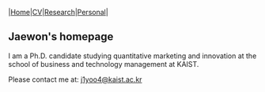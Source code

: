 |[Home](/README.md)|[CV](/CV.md)|[Research](/Research.md)|[Personal](/Personal.md)| 

## Jaewon's homepage

I am a Ph.D. candidate studying quantitative marketing and innovation at the school of business and technology management at KAIST.

Please contact me at: j1yoo4@kaist.ac.kr
